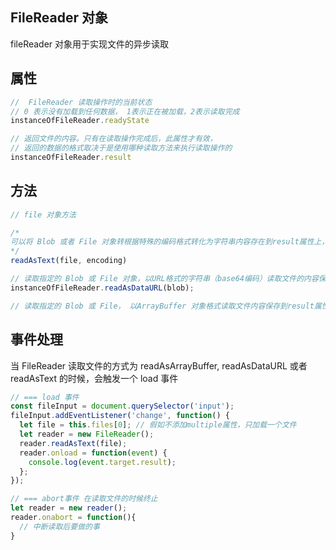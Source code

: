 

## FileReader 对象
fileReader 对象用于实现文件的异步读取

## 属性
```js
//  FileReader 读取操作时的当前状态
// 0 表示没有加载到任何数据， 1表示正在被加载，2表示读取完成
instanceOfFileReader.readyState

// 返回文件的内容。只有在读取操作完成后，此属性才有效，
// 返回的数据的格式取决于是使用哪种读取方法来执行读取操作的
instanceOfFileReader.result
```

## 方法
```js
// file 对象方法

/*
可以将 Blob 或者 File 对象转根据特殊的编码格式转化为字符串内容存在到result属性上，异步方法
*/
readAsText(file, encoding)

// 读取指定的 Blob 或 File 对象，以URL格式的字符串（base64编码）读取文件的内容保存到result属性上
instanceOfFileReader.readAsDataURL(blob);

// 读取指定的 Blob 或 File， 以ArrayBuffer 对象格式读取文件内容保存到result属性上
```

## 事件处理
当 FileReader 读取文件的方式为  readAsArrayBuffer, readAsDataURL 或者 readAsText 的时候，会触发一个 load 事件
```js
// === load 事件
const fileInput = document.querySelector('input');
fileInput.addEventListener('change', function() {
  let file = this.files[0]; // 假如不添加multiple属性，只加载一个文件
  let reader = new FileReader();
  reader.readAsText(file);
  reader.onload = function(event) {
    console.log(event.target.result);
  };
});

// === abort事件 在读取文件的时候终止
let reader = new reader();
reader.onabort = function(){
  // 中断读取后要做的事
}
```